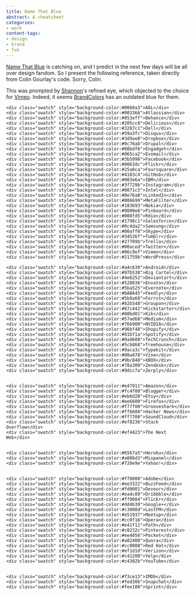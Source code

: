 ```yaml
---
title: Name That Blue
abstract: A cheatsheet
categories:
- work
content-tags:
- design
- brand
- fun
---
```


<p>
	<a href="http://namethatblue.com/">Name That Blue</a> is catching on, and I predict in the next few days will be all over design fandom. So I present the following reference, taken directly from Colin Gourlay's code. Sorry, Colin.
</p>
<p>
	This was prompted by <a href="http://shannonethomas.com/">Shannon</a>'s refined eye, which objected to the choice for <a href="http://vimeo.com/">Vimeo</a>. Indeed, it seems <a href="http://brandcolors.net/">BrandColors</a> has an outdated blue for them.
</p>

<p>
	<style>
		.swatch {
			font-family: Futura, sans-serif;
			margin: 1px;
			padding: 5px;
			color: #fff;
		}
	</style>

	<div class="swatch" style="background-color:#0060a3">AOL</div>
	<div class="swatch" style="background-color:#003366">Atlassian</div>
	<div class="swatch" style="background-color:#053eff">Behance</div>
	<div class="swatch" style="background-color:#205cc0">Delicious</div>
	<div class="swatch" style="background-color:#3287c1">Dell</div>
	<div class="swatch" style="background-color:#59a3fc">Disqus</div>
	<div class="swatch" style="background-color:#3d9ae8">Dropbox</div>
	<div class="swatch" style="background-color:#0c76ab">Drupal</div>
	<div class="swatch" style="background-color:#00bdf6">Engadget</div>
	<div class="swatch" style="background-color:#065ca2">Evomail</div>
	<div class="swatch" style="background-color:#3b5998">Facebook</div>
	<div class="swatch" style="background-color:#0063dc">Flickr</div>
	<div class="swatch" style="background-color:#25a0ca">Foursquare</div>
	<div class="swatch" style="background-color:#4183c4">GitHub</div>
	<div class="swatch" style="background-color:#003e6a">IBM</div>
	<div class="swatch" style="background-color:#3f729b">Instagram</div>
	<div class="swatch" style="background-color:#0071c5">Intel</div>
	<div class="swatch" style="background-color:#0e76a8">LinkedIn</div>
	<div class="swatch" style="background-color:#006699">MetaFilter</div>
	<div class="swatch" style="background-color:#183693">Nokia</div>
	<div class="swatch" style="background-color:#0000e6">Pinboard</div>
	<div class="swatch" style="background-color:#008fd5">Rdio</div>
	<div class="swatch" style="background-color:#1798c1">Salesforce</div>
	<div class="swatch" style="background-color:#0c4da2">Samsung</div>
	<div class="swatch" style="background-color:#00aff0">Skype</div>
	<div class="swatch" style="background-color:#34526f">Tumblr</div>
	<div class="swatch" style="background-color:#27709b">Trello</div>
	<div class="swatch" style="background-color:#00aced">Twitter</div>
	<div class="swatch" style="background-color:#86c9ef">Vimeo</div>
	<div class="swatch" style="background-color:#21759b">WordPress</div>

	<div class="swatch" style="background-color:#a4c639">Android</div>
	<div class="swatch" style="background-color:#97b538">Big Cartel</div>
	<div class="swatch" style="background-color:#4e6252">Deviantart</div>
	<div class="swatch" style="background-color:#528036">Envato</div>
	<div class="swatch" style="background-color:#5ba525">Evernote</div>
	<div class="swatch" style="background-color:#6ABA45">Feedly</div>
	<div class="swatch" style="background-color:#5b9a68">Forrst</div>
	<div class="swatch" style="background-color:#82b548">Groupon</div>
	<div class="swatch" style="background-color:#87c442">Kickstarter</div>
	<div class="swatch" style="background-color:#80bd01">Kik</div>
	<div class="swatch" style="background-color:#57ad68">Medium</div>
	<div class="swatch" style="background-color:#76b900">NVIDIA</div>
	<div class="swatch" style="background-color:#96bf48">Shopify</div>
	<div class="swatch" style="background-color:#81b71a">Spotify</div>
	<div class="swatch" style="background-color:#0a9600">TechCrunch</div>
	<div class="swatch" style="background-color:#5cb868">Treehouse</div>
	<div class="swatch" style="background-color:#9aca3c">Typekit</div>
	<div class="swatch" style="background-color:#00a478">Vine</div>
	<div class="swatch" style="background-color:#9bc848">XBOX</div>
	<div class="swatch" style="background-color:#78a300">Zendesk</div>
	<div class="swatch" style="background-color:#9dcc7a">Zerply</div>


	<div class="swatch" style="background-color:#e47911">Amazon</div>
	<div class="swatch" style="background-color:#fc4f08">Blogger</div>
	<div class="swatch" style="background-color:#eb6d20">Etsy</div>
	<div class="swatch" style="background-color:#ee6600">Firefox</div>
	<div class="swatch" style="background-color:#f77f00">Grooveshark</div>
	<div class="swatch" style="background-color:#ff6600">Hacker News</div>
	<div class="swatch" style="background-color:#ff7700">SoundCloud</div>
	<div class="swatch" style="background-color:#ef8236">Stack Overflow</div>
	<div class="swatch" style="background-color:#ef4423">The Next Web</div>


	<div class="swatch" style="background-color:#6567a5">Heroku</div>
	<div class="swatch" style="background-color:#a086d3">Mixpanel</div>
	<div class="swatch" style="background-color:#720e9e">Yahoo!</div>


	<div class="swatch" style="background-color:#ff0000">Adobe</div>
	<div class="swatch" style="background-color:#ee3322">BuzzFeed</div>
	<div class="swatch" style="background-color:#fd0001">Devour</div>
	<div class="swatch" style="background-color:#ea4c89">Dribbble</div>
	<div class="swatch" style="background-color:#ff0084">Flickr</div>
	<div class="swatch" style="background-color:#dd4b39">Google+</div>
	<div class="swatch" style="background-color:#c3000d">LastFM</div>
	<div class="swatch" style="background-color:#e51937">Meetup</div>
	<div class="swatch" style="background-color:#cc0f16">Opera</div>
	<div class="swatch" style="background-color:#e41f11">Path</div>
	<div class="swatch" style="background-color:#c8232c">Pinterest</div>
	<div class="swatch" style="background-color:#ee4056">Pocket</div>
	<div class="swatch" style="background-color:#a82400">Quora</div>
	<div class="swatch" style="background-color:#cc0000">Red Hat</div>
	<div class="swatch" style="background-color:#ef1d1d">Verizon</div>
	<div class="swatch" style="background-color:#c41200">Yelp</div>
	<div class="swatch" style="background-color:#c4302b">YouTube</div>


	<div class="swatch" style="background-color:#f3ce13">IMDb</div>
	<div class="swatch" style="background-color:#fed30b">Snapchat</div>
	<div class="swatch" style="background-color:#fee100">Sprint</div>
</p>
